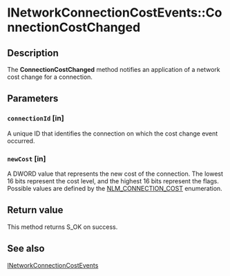 # INetworkConnectionCostEvents::ConnectionCostChanged

## Description

The **ConnectionCostChanged** method notifies an application of a network cost change for a connection.

## Parameters

### `connectionId` [in]

A unique ID that identifies the connection on which the cost change event occurred.

### `newCost` [in]

A DWORD value that represents the new cost of the connection. The lowest 16 bits represent the cost level, and the highest 16 bits represent the flags. Possible values are defined by the [NLM_CONNECTION_COST](https://learn.microsoft.com/windows/desktop/api/netlistmgr/ne-netlistmgr-nlm_connection_cost) enumeration.

## Return value

This method returns S_OK on success.

## See also

[INetworkConnectionCostEvents](https://learn.microsoft.com/windows/desktop/api/netlistmgr/nn-netlistmgr-inetworkconnectioncostevents)